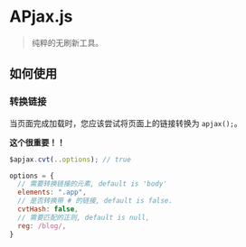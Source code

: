 # APjax.js

> 纯粹的无刷新工具。

## 如何使用

### 转换链接

当页面完成加载时，您应该尝试将页面上的链接转换为 `apjax();`。

**这个很重要！！**

```js
$apjax.cvt(..options); // true

options = {
  // 需要转换链接的元素, default is 'body'
  elements: ".app",
  // 是否转换带 # 的链接, default is false.
  cvtHash: false,
  // 需要匹配的正则, default is null,
  reg: /blog/,
}
```
